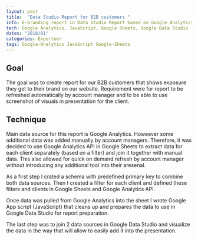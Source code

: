 ```yaml
---
layout: post
title:  "Data Studio Report for B2B customers "
info: E-branding report in Data Studio Report based on Google Analytics data for B2B customers
tech: Google Analytics, JavaScript, Google Sheets, Google Data Studio
dates: "2018/01" 
categories: Experteer
tags: Google-Analytics JavaScript Google-Sheets
---
```


## Goal
The goal was to create report for our B2B customers that shows exposure they get to their brand on our website. Requirement were for report to be refreshed automatically by account manager and to be able to use screenshot of visuals in presentation for the client.


## Technique
Main data source for this report is Google Analytics. Howeever some additional data was added manually by account managers. Therefore, it was decided to use Google Analytics API in Google Sheets to extract data for each client separately (based on a filter) and join it together with manual data. This also allowed for quick on demand refresh by account manager without introducing any additional tool into their aresenal.

As a first step I crated a schema with predefined primary key to combine both data sources. Then I created a filter for each client and defined these filters and clients in Google Sheets and Google Analytics API.

Once data was pulled from Google Analytics into the sheet I wrote Google App script (JavaScript) that cleans up and prepares the data to use in Google Data Studio for report preparation.

The last step was to join 2 data sources in Google Data Studio and visualize the data in the way that will allow to easily add it into the presentation.

 
